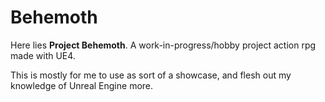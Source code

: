 # Behemoth

Here lies **Project Behemoth**. A work-in-progress/hobby project action rpg made with UE4.

This is mostly for me to use as sort of a showcase, and flesh out my knowledge of Unreal Engine more.
